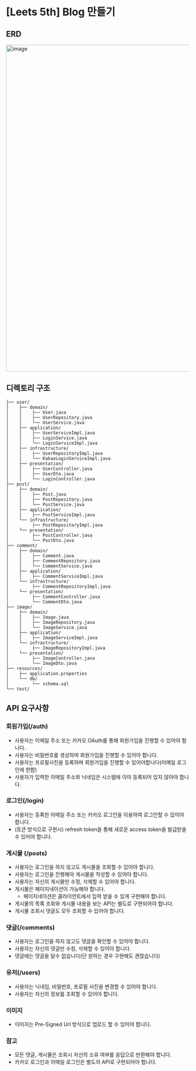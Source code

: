 # [Leets 5th] Blog 만들기

## ERD
<img width="893" alt="image" src="https://github.com/user-attachments/assets/c8ffcae8-7573-4a72-8b24-73d6197dc15a" />



## 디렉토리 구조

```
├── user/
│    ├── domain/
│    │    ├── User.java
│    │    ├── UserRepository.java
│    │    └── UserService.java
│    ├── application/
│    │    ├── UserServiceImpl.java
│    │    ├── LoginService.java
│    │    └── LoginServiceImpl.java
│    ├── infrastructure/
│    │    ├── UserRepositoryImpl.java
│    │    └── KakaoLoginServiceImpl.java
│    ├── presentation/
│    │    ├── UserController.java
│    │    ├── UserDto.java
│    │    └── LoginController.java
├── post/
│    ├── domain/
│    │    ├── Post.java
│    │    ├── PostRepository.java
│    │    └── PostService.java
│    ├── application/
│    │    ├── PostServiceImpl.java
│    └── infrastructure/
│         ├── PostRepositoryImpl.java
│    └── presentation/
│         ├── PostController.java
│         └── PostDto.java
├── comment/
│    ├── domain/
│    │    ├── Comment.java
│    │    ├── CommentRepository.java
│    │    └── CommentService.java
│    ├── application/
│    │    ├── CommentServiceImpl.java
│    └── infrastructure/
│         ├── CommentRepositoryImpl.java
│    └── presentation/
│         ├── CommentController.java
│         └── CommentDto.java
├── image/
│    ├── domain/
│    │    ├── Image.java
│    │    ├── ImageRepository.java
│    │    └── ImageService.java
│    ├── application/
│    │    ├── ImageServiceImpl.java
│    └── infrastructure/
│         ├── ImageRepositoryImpl.java
│    └── presentation/
│         ├── ImageController.java
│         └── ImageDto.java
├── resources/
│    ├── application.properties
│    └── db/
│         └── schema.sql
└── test/

```


## API 요구사항

### 회원가입(/auth)

- 사용자는 이메일 주소 또는 카카오 OAuth를 통해 회원가입을 진행할 수 있어야 합니다.
- 사용자는 비밀번호를 생성하여 회원가입을 진행할 수 있어야 합니다.
- 사용자는 프로필사진을 등록하며 회원가입을 진행할 수 있어야합니다(이메일 로그인에 한함)
- 사용자가 입력한 이메일 주소와 닉네임은 시스템에 이미 등록되어 있지 않아야 합니다.

### 로그인(/login)

- 사용자는 등록한 이메일 주소 또는 카카오 로그인을 이용하여 로그인할 수 있어야 합니다.
- (토큰 방식으로 구현시) refresh token을 통해 새로운 access token을 발급받을 수 있어야 합니다.

### 게시물 (/posts)

- 사용자는 로그인을 하지 않고도 게시물을 조회할 수 있어야 합니다.
- 사용자는 로그인을 진행해야 게시물을 작성할 수 있어야 합니다.
- 사용자는 자신의 게시물만 수정, 삭제할 수 있어야 합니다.
- 게시물은 페이지네이션이 가능해야 합니다.
  - 페이지네이션은 클라이언트에서 입력 받을 수 있게 구현해야 합니다.
- 게시물의 목록 조회와 게시물 내용을 보는 API는 별도로 구현되어야 합니다.
- 게시물 조회시 댓글도 모두 조회할 수 있어야 합니다.

### 댓글(/comments)

- 사용자는 로그인을 하지 않고도 댓글을 확인할 수 있어야 합니다.
- 사용자는 자신의 댓글만 수정, 삭제할 수 있어야 합니다.
- 댓글에는 댓글을 달수 없습니다(단 원하는 경우 구현해도 괜찮습니다)

### 유저(/users)

- 사용자는 닉네임, 비밀번호, 프로필 사진을 변경할 수 있어야 합니다.
- 사용자는 자신의 정보를 조회할 수 있어야 합니다.

### 이미지
- 이미지는 Pre-Signed Url 방식으로 업로드 할 수 있어야 합니다.

### 참고

- 모든 댓글, 게시물은 조회시 자신의 소유 여부를 응답으로 반환해야 합니다.
- 카카오 로그인과 이메일 로그인은 별도의 API로 구현되어야 합니다.

